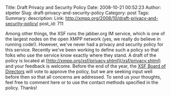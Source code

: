 Title: Draft Privacy and Security Policy
Date: 2008-10-21 00:52:23
Author: stpeter
Slug: draft-privacy-and-security-policy
Category: post
Tags: 
Summary: description:
Link: http://xmpp.org/2008/10/draft-privacy-and-security-policy/
post_id: 711


Among other things, the XSF runs the jabber.org IM service, which is one of the largest nodes on the open XMPP network (yes, we really do believe in running code!). However, we've never had a privacy and security policy for this service. Recently we've been working to define such a policy so that folks who use the service know exactly where they stand. A draft of the policy is located at [http://xmpp.org/xsf/privacy.shtml](/xsf/privacy.shtml) and your feedback is welcome. Before the end of the year, the [XSF Board of Directors](http://xmpp.org/xsf/board/) will vote to approve the policy, but we are seeking input well before then so that all concerns are addressed. To send us your thoughts, feel free to comment here or to use the contact methods specified in the policy. Thanks!
